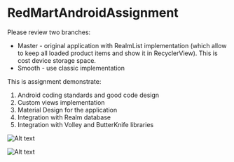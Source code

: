 # RedMartAndroidAssignment

Please review two branches:
* Master - original application with RealmList implementation (which allow to keep all loaded product items and show it in RecyclerView). This is cost device storage space.
* Smooth - use classic implementation 


This is assignment demonstrate:

1. Android coding standards and good code design
2. Custom views implementation
3. Material Design for the application
4. Integration with Realm database
5. Integration with Volley and ButterKnife libraries 


![Alt text](https://cloud.githubusercontent.com/assets/5222190/12772288/ee47045e-ca6a-11e5-9aa8-ae87b24fb503.png "")

![Alt text](https://cloud.githubusercontent.com/assets/5222190/12772291/f27f1ec6-ca6a-11e5-9397-691c107e72ec.png "")
